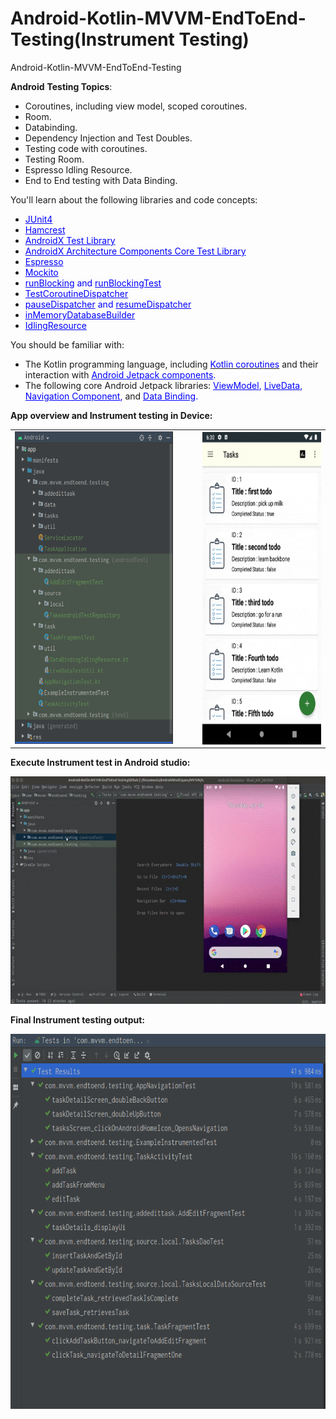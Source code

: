 # Android-Kotlin-MVVM-EndToEnd-Testing(Instrument Testing)
Android-Kotlin-MVVM-EndToEnd-Testing

<p><strong>Android</strong> <strong>Testing Topics</strong><span style="font-weight: 400;">:</span></p>
<ul>
<li style="font-weight: 400;"><span style="font-weight: 400;">Coroutines, including view model, scoped coroutines.</span></li>
<li style="font-weight: 400;"><span style="font-weight: 400;">Room.</span></li>
<li style="font-weight: 400;"><span style="font-weight: 400;">Databinding.</span></li>
<li style="font-weight: 400;"><span style="font-weight: 400;">Dependency Injection and Test Doubles.</span></li>
<li style="font-weight: 400;"><span style="font-weight: 400;">Testing code with coroutines.</span></li>
<li style="font-weight: 400;"><span style="font-weight: 400;">Testing Room.</span></li>
<li style="font-weight: 400;"><span style="font-weight: 400;">Espresso Idling Resource.</span></li>
<li style="font-weight: 400;"><span style="font-weight: 400;">End to End testing with Data Binding.</span></li>
</ul>
<p><span style="font-weight: 400;">You'll learn about the following libraries and code concepts:</span></p>
<ul>
<li style="font-weight: 400;"><span style="color: #0000ff;"><a style="color: #0000ff;" href="https://junit.org/junit4/"><span style="font-weight: 400;">JUnit4</span></a></span></li>
<li style="font-weight: 400;"><span style="color: #0000ff;"><a style="color: #0000ff;" href="http://hamcrest.org/"><span style="font-weight: 400;">Hamcrest</span></a></span></li>
<li style="font-weight: 400;"><span style="color: #0000ff;"><a style="color: #0000ff;" href="https://developer.android.com/training/testing/set-up-project"><span style="font-weight: 400;">AndroidX Test Library</span></a></span></li>
<li style="font-weight: 400;"><span style="color: #0000ff;"><a style="color: #0000ff;" href="https://developer.android.com/reference/android/arch/core/executor/testing/package-summary"><span style="font-weight: 400;">AndroidX Architecture Components Core Test Library</span></a></span></li>
<li style="font-weight: 400;"><span style="color: #0000ff;"><a style="color: #0000ff;" href="https://developer.android.com/training/testing/espresso"><span style="font-weight: 400;">Espresso</span></a></span></li>
<li style="font-weight: 400;"><span style="color: #0000ff;"><a style="color: #0000ff;" href="https://site.mockito.org/"><span style="font-weight: 400;">Mockito</span></a></span></li>
<li style="font-weight: 400;"><span style="color: #0000ff;"><a style="color: #0000ff;" href="https://kotlin.github.io/kotlinx.coroutines/kotlinx-coroutines-core/kotlinx.coroutines/run-blocking.html"><span style="font-weight: 400;">runBlocking</span></a><span style="font-weight: 400;"> and </span><a style="color: #0000ff;" href="https://kotlin.github.io/kotlinx.coroutines/kotlinx-coroutines-test/kotlinx.coroutines.test/run-blocking-test.html"><span style="font-weight: 400;">runBlockingTest</span></a></span></li>
<li style="font-weight: 400;"><span style="color: #0000ff;"><a style="color: #0000ff;" href="https://kotlin.github.io/kotlinx.coroutines/kotlinx-coroutines-test/kotlinx.coroutines.test/-test-coroutine-dispatcher/"><span style="font-weight: 400;">TestCoroutineDispatcher</span></a></span></li>
<li style="font-weight: 400;"><span style="color: #0000ff;"><a style="color: #0000ff;" href="https://kotlin.github.io/kotlinx.coroutines/kotlinx-coroutines-test/kotlinx.coroutines.test/-delay-controller/pause-dispatcher.html"><span style="font-weight: 400;">pauseDispatcher</span></a><span style="font-weight: 400;"> and </span><a style="color: #0000ff;" href="https://kotlin.github.io/kotlinx.coroutines/kotlinx-coroutines-test/kotlinx.coroutines.test/-delay-controller/resume-dispatcher.html"><span style="font-weight: 400;">resumeDispatcher</span></a></span></li>
<li style="font-weight: 400;"><span style="color: #0000ff;"><a style="color: #0000ff;" href="https://developer.android.com/reference/androidx/room/Room.html#inMemoryDatabaseBuilder(android.content.Context,%20java.lang.Class%3CT%3E)"><span style="font-weight: 400;">inMemoryDatabaseBuilder</span></a></span></li>
<li style="font-weight: 400;"><span style="color: #0000ff;"><a style="color: #0000ff;" href="https://developer.android.com/reference/androidx/test/espresso/IdlingResource.html"><span style="font-weight: 400;">IdlingResource</span></a></span></li>
</ul>
<p><span style="font-weight: 400;">You should be familiar with:</span></p>
<ul>
<li style="font-weight: 400;"><span style="font-weight: 400;">The Kotlin programming language, including </span><a href="https://developer.android.com/kotlin/coroutines"><span style="font-weight: 400;"><span style="color: #0000ff;">Kotlin coroutines</span></span></a> <span style="font-weight: 400;">and their interaction with </span><span style="color: #0000ff;"><a style="color: #0000ff;" href="https://developer.android.com/topic/libraries/architecture/coroutines"><span style="font-weight: 400;">Android Jetpack components</span></a><span style="font-weight: 400;">.</span></span></li>
<li style="font-weight: 400;">The following core Android Jetpack libraries: <span style="color: #0000ff;"><a style="color: #0000ff;" href="https://developer.android.com/topic/libraries/architecture/viewmodel">ViewModel</a>, <a style="color: #0000ff;" href="https://developer.android.com/topic/libraries/architecture/livedata">LiveData</a>, <a style="color: #0000ff;" href="https://developer.android.com/guide/navigation">Navigation Component</a>, </span>and <span style="color: #0000ff;"><a style="color: #0000ff;" href="https://developer.android.com/topic/libraries/data-binding">Data Binding</a>.</span></li>
</ul>


<p><strong>App overview and Instrument testing in Device:</strong></p>
<table style="margin-left: auto; margin-right: auto;">
<tbody>
<tr>
<td><img src="images/screenshot_final_project_structure.png" alt="" width="400" height="500" /></td>
<td>&nbsp;&nbsp;&nbsp;&nbsp;&nbsp;</td>
<td><img style="display: block; margin-left: auto; margin-right: auto;" src="images/final_endtoend_testing_android.gif" alt="" width="300" height="500" /></td>
</tr>
</tbody>
</table>


<p><strong>Execute Instrument test in Android studio:</strong></p>
<p><strong><img src="images/project_run_execute.gif" alt="" width="649" height="364" /></strong></p>


<p><strong>Final Instrument testing output:</strong></p>
<p><strong><img src="images/screenshot_final_logcat_result.png" alt="" width="700" height="600" /></strong></p>
